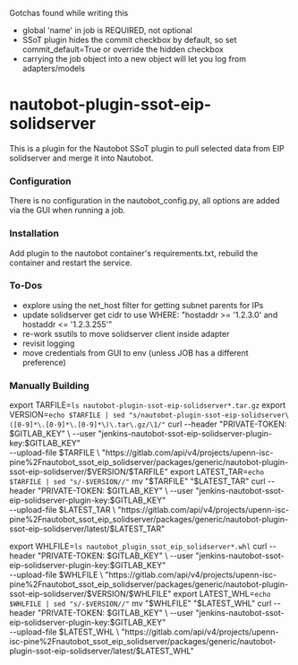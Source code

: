Gotchas found while writing this

- global 'name' in job is REQUIRED, not optional
- SSoT plugin hides the commit checkbox by default, so set commit_default=True or override the hidden checkbox
- carrying the job object into a new object will let you log from adapters/models

# nautobot-plugin-ssot-eip-solidserver
This is a plugin for the Nautobot SSoT plugin to pull selected data from EIP solidserver and merge it into Nautobot.

### Configuration
There is no configuration in the nautobot_config.py, all options are added via the GUI when running a job.

### Installation
Add plugin to the nautobot container's requirements.txt, rebuild the container and restart the service.

### To-Dos
- explore using the net_host filter for getting subnet parents for IPs
- update solidserver get cidr to use WHERE: "hostaddr >= '1.2.3.0' and hostaddr <= '1.2.3.255'"
- re-work ssutils to move solidserver client inside adapter
- revisit logging
- move credentials from GUI to env (unless JOB has a different preference)

### Manually Building
export TARFILE=`ls nautobot-plugin-ssot-eip-solidserver*.tar.gz`
export VERSION=`echo $TARFILE | sed "s/nautobot-plugin-ssot-eip-solidserver\([0-9]*\.[0-9]*\.[0-9]*\)\.tar\.gz/\1/"`
curl --header "PRIVATE-TOKEN: $GITLAB_KEY" \
     --user "jenkins-nautobot-ssot-eip-solidserver-plugin-key:$GITLAB_KEY" \
     --upload-file $TARFILE \
     "https://gitlab.com/api/v4/projects/upenn-isc-pine%2Fnautobot_ssot_eip_solidserver/packages/generic/nautobot-plugin-ssot-eip-solidserver/$VERSION/$TARFILE"
export LATEST_TAR=`echo $TARFILE | sed "s/-$VERSION//"`
mv "$TARFILE" "$LATEST_TAR"
curl --header "PRIVATE-TOKEN: $GITLAB_KEY" \
     --user "jenkins-nautobot-ssot-eip-solidserver-plugin-key:$GITLAB_KEY" \
     --upload-file $LATEST_TAR \
     "https://gitlab.com/api/v4/projects/upenn-isc-pine%2Fnautobot_ssot_eip_solidserver/packages/generic/nautobot-plugin-ssot-eip-solidserver/latest/$LATEST_TAR"

export WHLFILE=`ls nautobot_plugin_ssot_eip_solidserver*.whl`
curl --header "PRIVATE-TOKEN: $GITLAB_KEY" \
     --user "jenkins-nautobot-ssot-eip-solidserver-plugin-key:$GITLAB_KEY" \
     --upload-file $WHLFILE \
     "https://gitlab.com/api/v4/projects/upenn-isc-pine%2Fnautobot_ssot_eip_solidserver/packages/generic/nautobot-plugin-ssot-eip-solidserver/$VERSION/$WHLFILE"
export LATEST_WHL=`echo $WHLFILE | sed "s/-$VERSION//"`
mv "$WHLFILE" "$LATEST_WHL"
curl --header "PRIVATE-TOKEN: $GITLAB_KEY" \
     --user "jenkins-nautobot-ssot-eip-solidserver-plugin-key:$GITLAB_KEY" \
     --upload-file $LATEST_WHL \
     "https://gitlab.com/api/v4/projects/upenn-isc-pine%2Fnautobot_ssot_eip_solidserver/packages/generic/nautobot-plugin-ssot-eip-solidserver/latest/$LATEST_WHL"
